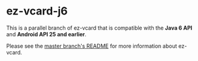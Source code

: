 # ez-vcard-j6

This is a parallel branch of ez-vcard that is compatible with the **Java 6 API** and **Android API 25 and earlier**.

Please see the [master branch's README](https://github.com/mangstadt/ez-vcard/) for more information about ez-vcard.

